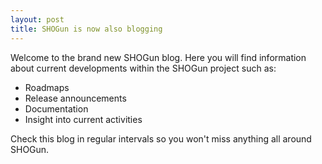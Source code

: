 ```yaml
---
layout: post
title: SHOGun is now also blogging
---
```

Welcome to the brand new SHOGun blog. Here you will find information about current developments within the SHOGun project such as:

  - Roadmaps
  - Release announcements
  - Documentation
  - Insight into current activities

Check this blog in regular intervals so you won't miss anything all around SHOGun.



